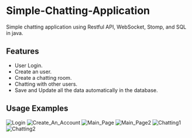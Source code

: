 # Simple-Chatting-Application
Simple chatting application using Restful API, WebSocket, Stomp, and SQL in java.

## Features
- User Login.
- Create an user.
- Create a chatting room.
- Chatting with other users.
- Save and Update all the data automatically in the database.

## Usage Examples
![Login](./Login.png)
![Create_An_Account](./Create_An_Account.png)
![Main_Page](./Main_Page.png)
![Main_Page2](./Main_Page2.png)
![Chatting1](./Chatting1.png)
![Chatting2](./Chatting2.png)

